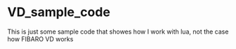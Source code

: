 # VD_sample_code

This is just some sample code that showes how I work with lua, 
not the case how FIBARO VD works
